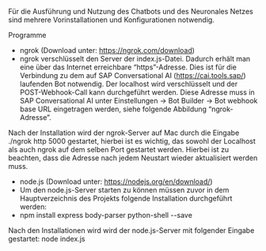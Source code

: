 Für die Ausführung und Nutzung des Chatbots und des Neuronales Netzes sind mehrere Vorinstallationen und Konfigurationen notwendig. 

Programme
- ngrok (Download unter: https://ngrok.com/download)
- ngrok verschlüsselt den Server der index.js-Datei. Dadurch erhält man eine über das Internet erreichbare “https”-Adresse. Dies ist für die Verbindung zu dem auf SAP Conversational AI (https://cai.tools.sap/) laufenden  Bot notwendig. Der localhost wird verschlüsselt und der POST-Webhook-Call kann durchgeführt werden. Diese Adresse muss in SAP Conversational AI unter Einstellungen -> Bot Builder -> Bot webhook base URL eingetragen werden, siehe folgende Abbildung “ngrok-Adresse”.

Nach der Installation wird der ngrok-Server auf Mac durch die Eingabe ./ngrok http 5000 gestartet, hierbei ist es wichtig, das sowohl der Localhost als auch ngrok auf dem selben Port gestartet werden. Hierbei ist zu beachten, dass die Adresse nach jedem Neustart wieder aktualisiert werden muss.

- node.js (Download unter: https://nodejs.org/en/download/)
- Um den node.js-Server starten zu können müssen zuvor in dem Hauptverzeichnis des Projekts folgende Installation durchgeführt werden:
- npm install express body-parser python-shell --save

Nach den Installationen wird wird der node.js-Server mit folgender Eingabe gestartet: 
node index.js
